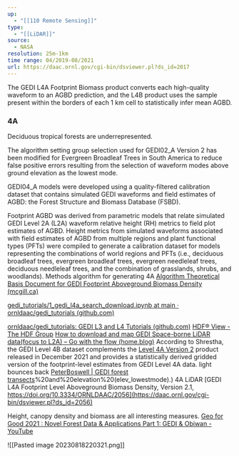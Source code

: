 ```yaml
---
up:
  - "[[110 Remote Sensing]]"
type:
  - "[[LiDAR]]"
source:
  - NASA
resolution: 25m-1km
time range: 04/2019-08/2021
url: https://daac.ornl.gov/cgi-bin/dsviewer.pl?ds_id=2017
---
```

The GEDI L4A Footprint Biomass product converts each high-quality waveform to an AGBD prediction, and the L4B product uses the sample present within the borders of each 1 km cell to statistically infer mean AGBD.

### 4A
Deciduous tropical forests are underrepresented.

The algorithm setting group selection used for GEDI02_A Version 2 has been modified for Evergreen Broadleaf Trees in South America to reduce false positive errors resulting from the selection of waveform modes above ground elevation as the lowest mode.

GEDI04_A models were developed using a quality-filtered calibration dataset that contains simulated GEDI waveforms and field estimates of AGBD: the Forest Structure and Biomass Database (FSBD). 

Footprint AGBD was derived from parametric models that relate simulated GEDI Level 2A (L2A) waveform relative height (RH) metrics to field plot estimates of AGBD. Height metrics from simulated waveforms associated with field estimates of AGBD from multiple regions and plant functional types (PFTs) were compiled to generate a calibration dataset for models representing the combinations of world regions and PFTs (i.e., deciduous broadleaf trees, evergreen broadleaf trees, evergreen needleleaf trees, deciduous needleleaf trees, and the combination of grasslands, shrubs, and woodlands).
Methods algorithm for generating 4A
[Algorithm Theoretical Basis Document for GEDI Footprint Aboveground Biomass Density (mcgill.ca)](https://agupubs-onlinelibrary-wiley-com.proxy3.library.mcgill.ca/doi/epdf/10.1029/2022EA002516)


[gedi_tutorials/1_gedi_l4a_search_download.ipynb at main · ornldaac/gedi_tutorials (github.com)](https://github.com/ornldaac/gedi_tutorials/blob/main/1_gedi_l4a_search_download.ipynb)

[ornldaac/gedi_tutorials: GEDI L3 and L4 Tutorials (github.com)](https://github.com/ornldaac/gedi_tutorials)
[HDF® View - The HDF Group](https://www.hdfgroup.org/downloads/hdfview/)
[How to download and map GEDI Space-borne LiDAR data(focus to L2A) – Go with the flow (home.blog)](https://fivequestionz.home.blog/2020/01/27/how-to-download-and-map-gedi-space-borne-lidar-datafocus-to-l2a/)
According to Shrestha, the GEDI Level 4B dataset complements the [Level 4A Version 2](https://doi.org/10.3334/ORNLDAAC/2056) product released in December 2021 and provides a statistically derived gridded version of the footprint-level estimates from GEDI Level 4A data.
light bounces back
[PeterBoswell | GEDI forest transects](https://www.peterboswell.me/activities/open-source-mapping/gedi-forest-transects/#:~:text=h5%20file%20in%20a%20directory,)%20and%20elevation%20(elev_lowestmode).)
4A LiDAR
[GEDI L4A Footprint Level Aboveground Biomass Density, Version 2.1, https://doi.org/10.3334/ORNLDAAC/2056](https://daac.ornl.gov/cgi-bin/dsviewer.pl?ds_id=2056)

Height, canopy density and biomass are all interesting measures.
[Geo for Good 2021 : Novel Forest Data & Applications Part 1: GEDI & Obiwan - YouTube](https://www.youtube.com/watch?v=PQwVDnOsqhQ&list=WL&index=12)

![[Pasted image 20230818220321.png]]

